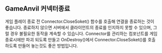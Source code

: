 ## GameAnvil 커넥터종료

게임 플레이 종료 전 Connector.CloseSoket() 함수를 호출해 연결을 종료하는 것이 좋습니다. 종료하지 않으면 서버에서 클라이언트의 종료를 인지하지 못할 수 있으며, 그럴 경우 불필요한 동작을 계속할 수 있습니다. Connector를 관리하는 컴포넌트를 게임 종료시에만 파괴 되도록 만들고 OnDestroy()에서 Connector.CloseSoket()를 호출하도록 만들어 놓는것도 좋은 방법입니다. 

